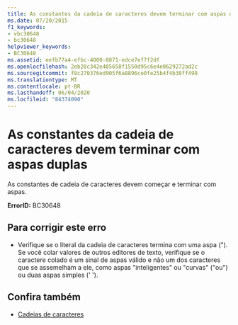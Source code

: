 ```yaml
---
title: As constantes da cadeia de caracteres devem terminar com aspas duplas
ms.date: 07/20/2015
f1_keywords:
- vbc30648
- bc30648
helpviewer_keywords:
- BC30648
ms.assetid: eefb77a4-efbc-4000-8871-edce7ef7f2df
ms.openlocfilehash: 2eb28c342e485658f1550d95c6e4e0629272ad2c
ms.sourcegitcommit: f8c270376ed905f6a8896ce0fe25b4f4b38ff498
ms.translationtype: MT
ms.contentlocale: pt-BR
ms.lasthandoff: 06/04/2020
ms.locfileid: "84374090"
---
```

# <a name="string-constants-must-end-with-a-double-quote"></a>As constantes da cadeia de caracteres devem terminar com aspas duplas
As constantes de cadeia de caracteres devem começar e terminar com aspas.  
  
 **ErrorID:** BC30648  
  
## <a name="to-correct-this-error"></a>Para corrigir este erro  
  
- Verifique se o literal da cadeia de caracteres termina com uma aspa ("). Se você colar valores de outros editores de texto, verifique se o caractere colado é um sinal de aspas válido e não um dos caracteres que se assemelham a ele, como aspas "inteligentes" ou "curvas" ("ou") ou duas aspas simples (' ').  
  
## <a name="see-also"></a>Confira também

- [Cadeias de caracteres](../../programming-guide/language-features/strings/index.md)
